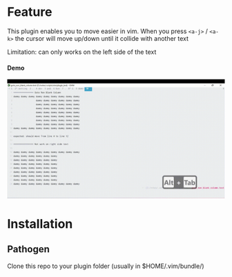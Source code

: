 # Feature
This plugin enables you to move easier in vim.
When you press `<a-j>` / `<a-k>` the cursor will move up/down until it collide with another text

Limitation: can only works on the left side of the text

#### Demo
![Demo](docs/demo.gif)

# Installation
## Pathogen

Clone this repo to your plugin folder (usually in $HOME/.vim/bundle/)

